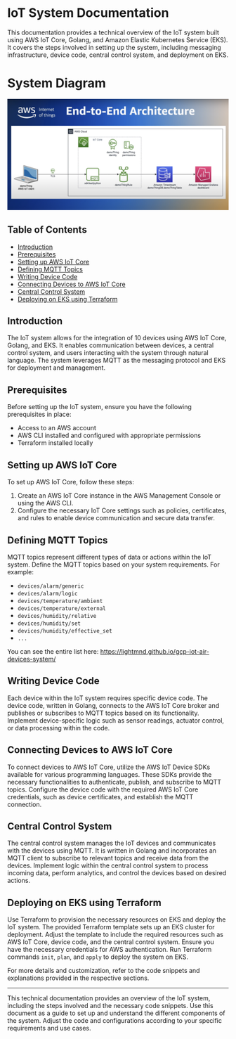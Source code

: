 # IoT System Documentation

This documentation provides a technical overview of the IoT system built using AWS IoT Core, Golang, and Amazon Elastic Kubernetes Service (EKS). It covers the steps involved in setting up the system, including messaging infrastructure, device code, central control system, and deployment on EKS.

# System Diagram

![alt text](IOT_system_diagram.png)

## Table of Contents

- [Introduction](#introduction)
- [Prerequisites](#prerequisites)
- [Setting up AWS IoT Core](#setting-up-aws-iot-core)
- [Defining MQTT Topics](#defining-mqtt-topics)
- [Writing Device Code](#writing-device-code)
- [Connecting Devices to AWS IoT Core](#connecting-devices-to-aws-iot-core)
- [Central Control System](#central-control-system)
- [Deploying on EKS using Terraform](#deploying-on-eks-using-terraform)

## Introduction

The IoT system allows for the integration of 10 devices using AWS IoT Core, Golang, and EKS. It enables communication between devices, a central control system, and users interacting with the system through natural language. The system leverages MQTT as the messaging protocol and EKS for deployment and management.

## Prerequisites

Before setting up the IoT system, ensure you have the following prerequisites in place:

- Access to an AWS account
- AWS CLI installed and configured with appropriate permissions
- Terraform installed locally

## Setting up AWS IoT Core

To set up AWS IoT Core, follow these steps:

1. Create an AWS IoT Core instance in the AWS Management Console or using the AWS CLI.
2. Configure the necessary IoT Core settings such as policies, certificates, and rules to enable device communication and secure data transfer.

## Defining MQTT Topics

MQTT topics represent different types of data or actions within the IoT system. Define the MQTT topics based on your system requirements. For example:

- `devices/alarm/generic`
- `devices/alarm/logic`
- `devices/temperature/ambient`
- `devices/temperature/external`
- `devices/humidity/relative`
- `devices/humidity/set`
- `devices/humidity/effective_set`
- `...`

You can see the entire list here: https://lightmnd.github.io/gcp-iot-air-devices-system/

## Writing Device Code

Each device within the IoT system requires specific device code. The device code, written in Golang, connects to the AWS IoT Core broker and publishes or subscribes to MQTT topics based on its functionality. Implement device-specific logic such as sensor readings, actuator control, or data processing within the code.

## Connecting Devices to AWS IoT Core

To connect devices to AWS IoT Core, utilize the AWS IoT Device SDKs available for various programming languages. These SDKs provide the necessary functionalities to authenticate, publish, and subscribe to MQTT topics. Configure the device code with the required AWS IoT Core credentials, such as device certificates, and establish the MQTT connection.

## Central Control System

The central control system manages the IoT devices and communicates with the devices using MQTT. It is written in Golang and incorporates an MQTT client to subscribe to relevant topics and receive data from the devices. Implement logic within the central control system to process incoming data, perform analytics, and control the devices based on desired actions.

## Deploying on EKS using Terraform

Use Terraform to provision the necessary resources on EKS and deploy the IoT system. The provided Terraform template sets up an EKS cluster for deployment. Adjust the template to include the required resources such as AWS IoT Core, device code, and the central control system. Ensure you have the necessary credentials for AWS authentication. Run Terraform commands `init`, `plan`, and `apply` to deploy the system on EKS.

For more details and customization, refer to the code snippets and explanations provided in the respective sections.

---

This technical documentation provides an overview of the IoT system, including the steps involved and the necessary code snippets. Use this document as a guide to set up and understand the different components of the system. Adjust the code and configurations according to your specific requirements and use cases.
